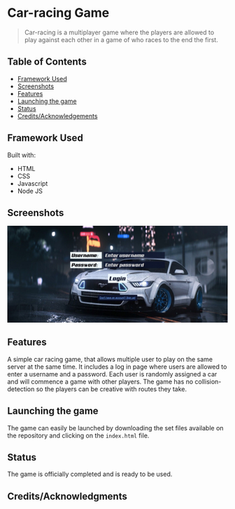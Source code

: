 # Car-racing Game


> Car-racing is a multiplayer game where the players are allowed to play against each other in a game of who races to the end the first.

## Table of Contents

* [Framework Used](#framework-used)
* [Screenshots](#screenshots)
* [Features](#features)
* [Launching the game](#launching-the-game)
* [Status](#status)
* [Credits/Acknowledgements](#credits/acknowledgements)


## Framework Used


Built with:

- HTML
- CSS
- Javascript
- Node JS
  
  
## Screenshots

![Log in page](https://github.com/kashishmotwani/racecar-game/blob/master/img/log%20in%20page.jpeg)




## Features

A simple car racing game, that allows multiple user to play on the same server at the same time. It includes a log in page where users are allowed to enter a username and a password. Each user is randomly assigned a car and will commence a game with other players. The game has no collision-detection so the players can be creative with routes they take.



## Launching the game


The game can easily be launched by downloading the set files available on the repository and clicking on the `index.html` file.


## Status

The game is officially completed and is ready to be used.


## Credits/Acknowledgments




